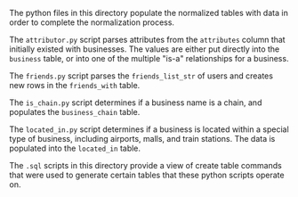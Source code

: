 The python files in this directory populate the normalized tables with data in order to complete the normalization process.

The `attributor.py` script parses attributes from the `attributes` column that initially existed with businesses. The values are either put directly into the `business`
table, or into one of the multiple "is-a" relationships for a business.

The `friends.py` script parses the `friends_list_str` of users and creates new rows in the `friends_with` table.

The `is_chain.py` script determines if a business name is a chain, and populates the `business_chain` table.

The `located_in.py` script determines if a business is located within a special type of business, including airports, malls, and train stations. The data is populated into the `located_in` table.

The `.sql` scripts in this directory provide a view of create table commands that were used to generate certain tables that these python scripts operate on.
